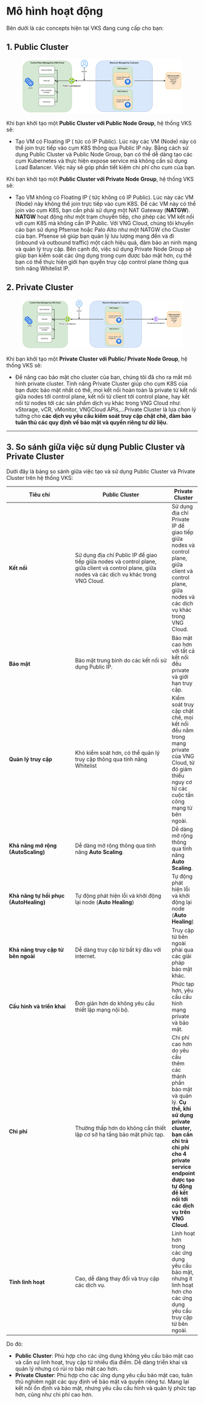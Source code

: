 # Mô hình hoạt động

Bên dưới là các concepts hiện tại VKS đang cung cấp cho bạn:

## **1. Public Cluster**

<figure><img src="../.gitbook/assets/image (692).png" alt=""><figcaption></figcaption></figure>

Khi bạn khởi tạo một **Public Cluster với Public Node Group**, hệ thống VKS sẽ:

* Tạo VM có Floating IP ( tức có IP Public). Lúc này các VM (Node) này có thể join trực tiếp vào cụm K8S thông qua Public IP này. Bằng cách sử dụng Public Cluster và Public Node Group, bạn có thể dễ dàng tạo các cụm Kubernetes và thực hiện expose service mà không cần sử dụng Load Balancer. Việc này sẽ góp phần tiết kiệm chi phí cho cụm của bạn.

Khi bạn khởi tạo một **Public Cluster với Private Node Group**, hệ thống VKS sẽ:

* Tạo VM không có Floating IP ( tức không có IP Public). Lúc này các VM (Node) này không thể join trực tiếp vào cụm K8S. Để các VM này có thể join vào cụm K8S, bạn cần phải sử dụng một NAT Gateway (**NATGW**). **NATGW** hoạt động như một trạm chuyển tiếp, cho phép các VM kết nối với cụm K8S mà không cần IP Public. Với VNG Cloud, chúng tôi khuyến cáo bạn sử dụng Pfsense hoặc Palo Alto như một NATGW cho Cluster của bạn. Pfsense sẽ giúp bạn quản lý lưu lượng mạng đến và đi (inbound và outbound traffic) một cách hiệu quả, đảm bảo an ninh mạng và quản lý truy cập. Bên cạnh đó, việc sử dụng Private Node Group sẽ giúp bạn kiểm soát các ứng dụng trong cụm được bảo mật hơn, cụ thể bạn có thể thực hiện giới hạn quyền truy cập control plane thông qua tính năng Whitelist IP.

## **2. Private Cluster**

<figure><img src="../.gitbook/assets/image (1) (1) (1) (1) (1) (1) (1) (1) (1).png" alt=""><figcaption></figcaption></figure>

Khi bạn khởi tạo một **Private Cluster với Public/ Private Node Group**, hệ thống VKS sẽ:

* Để nâng cao bảo mật cho cluster của bạn, chúng tôi đã cho ra mắt mô hình private cluster. Tính năng Private Cluster giúp cho cụm K8S của bạn được bảo mật nhất có thể, mọi kết nối hoàn toàn là private từ kết nối giữa nodes tới control plane, kết nối từ client tới control plane, hay kết nối từ nodes tới các sản phẩm dịch vụ khác trong VNG Cloud như: vStorage, vCR, vMonitor, VNGCloud APIs,...Private Cluster là lựa chọn lý tưởng cho **các dịch vụ yêu cầu kiểm soát truy cập chặt chẽ, đảm bảo tuân thủ các quy định về bảo mật và quyền riêng tư dữ liệu**.&#x20;

***

## 3. So sánh giữa việc sử dụng Public Cluster và Private Cluster

Dưới đây là bảng so sánh giữa việc tạo và sử dụng Public Cluster và Private Cluster trên hệ thống VKS:

<table data-full-width="false"><thead><tr><th width="176">Tiêu chí</th><th width="286">Public Cluster</th><th>Private Cluster</th></tr></thead><tbody><tr><td><strong>Kết nối</strong></td><td>Sử dụng địa chỉ Public IP để giao tiếp giữa nodes và control plane, giữa client và control plane, giữa nodes và các dịch vụ khác trong VNG Cloud.</td><td>Sử dụng địa chỉ Private IP để giao tiếp giữa nodes và control plane, giữa client và control plane, giữa nodes và các dịch vụ khác trong VNG Cloud.</td></tr><tr><td><strong>Bảo mật</strong></td><td>Bảo mật trung bình do các kết nối sử dụng Public IP.</td><td>Bảo mật cao hơn với tất cả kết nối đều private và giới hạn truy cập.</td></tr><tr><td><strong>Quản lý truy cập</strong></td><td>Khó kiểm soát hơn, có thể quản lý truy cập thông qua tính năng Whitelist</td><td>Kiểm soát truy cập chặt chẽ, mọi kết nối đều nằm trong mạng private của VNG Cloud, từ đó giảm thiểu nguy cơ từ các cuộc tấn công mạng từ bên ngoài.</td></tr><tr><td><strong>Khả năng mở rộng (AutoScaling)</strong></td><td>Dễ dàng mở rộng thông qua tính năng <strong>Auto Scaling</strong>.</td><td>Dễ dàng mở rộng thông qua tính năng <strong>Auto Scaling</strong>.</td></tr><tr><td><strong>Khả năng tự hồi phục (AutoHealing)</strong></td><td>Tự động phát hiện lỗi và khởi động lại node (<strong>Auto Healing</strong>)</td><td>Tự động phát hiện lỗi và khởi động lại node (<strong>Auto Healing</strong>)</td></tr><tr><td><strong>Khả năng truy cập từ bên ngoài</strong></td><td>Dễ dàng truy cập từ bất kỳ đâu với internet.</td><td>Truy cập từ bên ngoài phải qua các giải pháp bảo mật khác.</td></tr><tr><td><strong>Cấu hình và triển khai</strong></td><td>Đơn giản hơn do không yêu cầu thiết lập mạng nội bộ.</td><td>Phức tạp hơn, yêu cầu cấu hình mạng private và bảo mật.</td></tr><tr><td><strong>Chi phí</strong></td><td>Thường thấp hơn do không cần thiết lập cơ sở hạ tầng bảo mật phức tạp.</td><td>Chi phí cao hơn do yêu cầu thêm các thành phần bảo mật và quản lý. <strong>Cụ thể, khi sử dụng private cluster, bạn cần chi trả chi phí cho 4 private service endpoint được tạo tự động để kết nối tới các dịch vụ trên VNG Cloud.</strong></td></tr><tr><td><strong>Tính linh hoạt</strong></td><td>Cao, dễ dàng thay đổi và truy cập các dịch vụ.</td><td>Linh hoạt hơn trong các ứng dụng yêu cầu bảo mật, nhưng ít linh hoạt hơn cho các ứng dụng yêu cầu truy cập từ bên ngoài.</td></tr></tbody></table>

Do đó:&#x20;

* **Public Cluster**: Phù hợp cho các ứng dụng không yêu cầu bảo mật cao và cần sự linh hoạt, truy cập từ nhiều địa điểm. Dễ dàng triển khai và quản lý nhưng có rủi ro bảo mật cao hơn.
* **Private Cluster**: Phù hợp cho các ứng dụng yêu cầu bảo mật cao, tuân thủ nghiêm ngặt các quy định về bảo mật và quyền riêng tư. Mang lại kết nối ổn định và bảo mật, nhưng yêu cầu cấu hình và quản lý phức tạp hơn, cũng như chi phí cao hơn.
